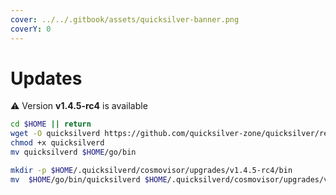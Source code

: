 ```yaml
---
cover: ../../.gitbook/assets/quicksilver-banner.png
coverY: 0
---
```


# Updates

⚠️ Version **v1.4.5-rc4** is available

```bash
cd $HOME || return
wget -O quicksilverd https://github.com/quicksilver-zone/quicksilver/releases/download/v1.4.5-rc4/quicksilverd-v1.4.5-rc4-amd64
chmod +x quicksilverd
mv quicksilverd $HOME/go/bin

mkdir -p $HOME/.quicksilverd/cosmovisor/upgrades/v1.4.5-rc4/bin
mv  $HOME/go/bin/quicksilverd $HOME/.quicksilverd/cosmovisor/upgrades/v1.4.5-rc4/bin/
```
